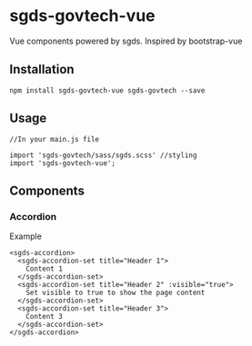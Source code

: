 # sgds-govtech-vue
Vue components powered by sgds. Inspired by bootstrap-vue

## Installation
```
npm install sgds-govtech-vue sgds-govtech --save
```
## Usage
```
//In your main.js file

import 'sgds-govtech/sass/sgds.scss' //styling
import 'sgds-govtech-vue';

```
## Components 
### Accordion
Example
```
<sgds-accordion>
  <sgds-accordion-set title="Header 1">
    Content 1
  </sgds-accordion-set>
  <sgds-accordion-set title="Header 2" :visible="true">
    Set visible to true to show the page content
  </sgds-accordion-set>
  <sgds-accordion-set title="Header 3">
    Content 3
  </sgds-accordion-set>
</sgds-accordion>
```
